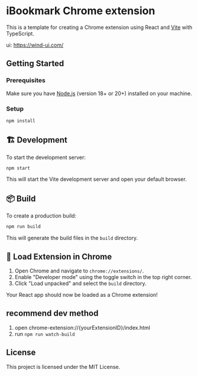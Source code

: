 # iBookmark Chrome extension

This is a template for creating a Chrome extension using React and [Vite](https://vitejs.dev/) with TypeScript.

ui: https://wind-ui.com/


## Getting Started

### Prerequisites

Make sure you have [Node.js](https://nodejs.org/) (version 18+ or 20+) installed on your machine.

### Setup
```sh
npm install
```

## 🏗️ Development

To start the development server:

```sh
npm start
```

This will start the Vite development server and open your default browser.

## 📦 Build 

To create a production build:

```sh
npm run build
```

This will generate the build files in the `build` directory.

## 📂 Load Extension in Chrome

1. Open Chrome and navigate to `chrome://extensions/`.
2. Enable "Developer mode" using the toggle switch in the top right corner.
3. Click "Load unpacked" and select the `build` directory.

Your React app should now be loaded as a Chrome extension!

## recommend dev method
1. open chrome-extension://{yourExtensionID}/index.html
2. run `npm run watch-build`

## License

This project is licensed under the MIT License.